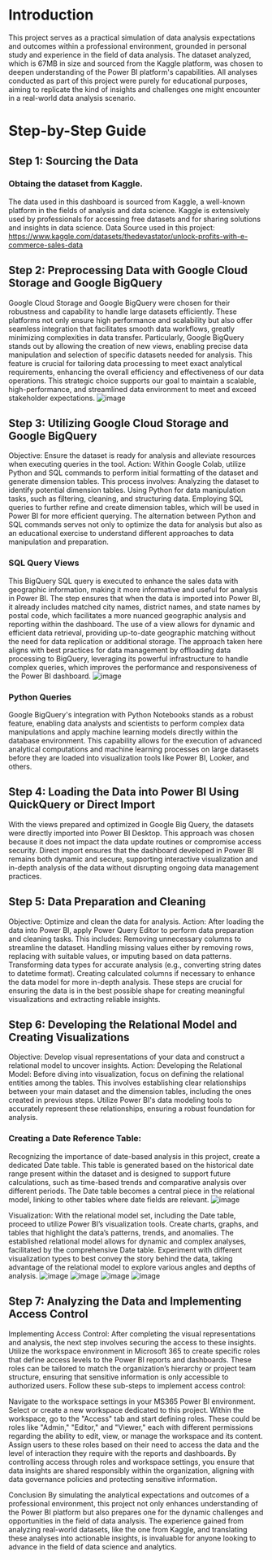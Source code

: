 # Introduction
This project serves as a practical simulation of data analysis expectations and outcomes within a professional environment, grounded in personal study and experience in the field of data analysis. The dataset analyzed, which is 67MB in size and sourced from the Kaggle platform, was chosen to deepen understanding of the Power BI platform's capabilities. All analyses conducted as part of this project were purely for educational purposes, aiming to replicate the kind of insights and challenges one might encounter in a real-world data analysis scenario.

# Step-by-Step Guide

##  Step 1: Sourcing the Data
###  Obtaing the dataset from Kaggle.
The data used in this dashboard is sourced from Kaggle, a well-known platform in the fields of analysis and data science. Kaggle is extensively used by professionals for accessing free datasets and for sharing solutions and insights in data science.
Data Source used in this project: https://www.kaggle.com/datasets/thedevastator/unlock-profits-with-e-commerce-sales-data

## Step 2: Preprocessing Data with Google Cloud Storage and Google BigQuery
Google Cloud Storage and Google BigQuery were chosen for their robustness and capability to handle large datasets efficiently. These platforms not only ensure high performance and scalability but also offer seamless integration that facilitates smooth data workflows, greatly minimizing complexities in data transfer. Particularly, Google BigQuery stands out by allowing the creation of new views, enabling precise data manipulation and selection of specific datasets needed for analysis. This feature is crucial for tailoring data processing to meet exact analytical requirements, enhancing the overall efficiency and effectiveness of our data operations. This strategic choice supports our goal to maintain a scalable, high-performance, and streamlined data environment to meet and exceed stakeholder expectations.
![image](https://github.com/BrunoMRopke/MyProjects/assets/38227297/61d527a5-b640-4971-b031-71be0567da77)


## Step 3: Utilizing Google Cloud Storage and Google BigQuery
Objective: Ensure the dataset is ready for analysis and alleviate resources when executing queries in the tool.
Action: Within Google Colab, utilize Python and SQL commands to perform initial formatting of the dataset and generate dimension tables. This process involves:
Analyzing the dataset to identify potential dimension tables.
Using Python for data manipulation tasks, such as filtering, cleaning, and structuring data.
Employing SQL queries to further refine and create dimension tables, which will be used in Power BI for more efficient querying.
The alternation between Python and SQL commands serves not only to optimize the data for analysis but also as an educational exercise to understand different approaches to data manipulation and preparation.
### SQL Query Views
This BigQuery SQL query is executed to enhance the sales data with geographic information, making it more informative and useful for analysis in Power BI. The step ensures that when the data is imported into Power BI, it already includes matched city names, district names, and state names by postal code, which facilitates a more nuanced geographic analysis and reporting within the dashboard. The use of a view allows for dynamic and efficient data retrieval, providing up-to-date geographic matching without the need for data replication or additional storage. The approach taken here aligns with best practices for data management by offloading data processing to BigQuery, leveraging its powerful infrastructure to handle complex queries, which improves the performance and responsiveness of the Power BI dashboard.
![image](https://github.com/BrunoMRopke/MyProjects/assets/38227297/15e35b7b-3007-4154-a3a4-d096ffce2fc2)

### Python Queries
Google BigQuery's integration with Python Notebooks stands as a robust feature, enabling data analysts and scientists to perform complex data manipulations and apply machine learning models directly within the database environment. This capability allows for the execution of advanced analytical computations and machine learning processes on large datasets before they are loaded into visualization tools like Power BI, Looker, and others.

## Step 4: Loading the Data into Power BI Using QuickQuery or Direct Import
With the views prepared and optimized in Google Big Query, the datasets were directly imported into Power BI Desktop. This approach was chosen because it does not impact the data update routines or compromise access security. Direct import ensures that the dashboard developed in Power BI remains both dynamic and secure, supporting interactive visualization and in-depth analysis of the data without disrupting ongoing data management practices.

## Step 5: Data Preparation and Cleaning
Objective: Optimize and clean the data for analysis.
Action: After loading the data into Power BI, apply Power Query Editor to perform data preparation and cleaning tasks. This includes:
Removing unnecessary columns to streamline the dataset.
Handling missing values either by removing rows, replacing with suitable values, or imputing based on data patterns.
Transforming data types for accurate analysis (e.g., converting string dates to datetime format).
Creating calculated columns if necessary to enhance the data model for more in-depth analysis.
These steps are crucial for ensuring the data is in the best possible shape for creating meaningful visualizations and extracting reliable insights.

## Step 6: Developing the Relational Model and Creating Visualizations  
Objective: Develop visual representations of your data and construct a relational model to uncover insights.
Action:
Developing the Relational Model: Before diving into visualization, focus on defining the relational entities among the tables. This involves establishing clear relationships between your main dataset and the dimension tables, including the ones created in previous steps. Utilize Power BI's data modeling tools to accurately represent these relationships, ensuring a robust foundation for analysis.

### Creating a Date Reference Table:
Recognizing the importance of date-based analysis in this project, create a dedicated Date table. This table is generated based on the historical date range present within the dataset and is designed to support future calculations, such as time-based trends and comparative analysis over different periods. The Date table becomes a central piece in the relational model, linking to other tables where date fields are relevant.
![image](https://github.com/BrunoMRopke/MyProjects/assets/38227297/5a34be12-efa8-4f8c-bc47-173d5f773880)


Visualization: With the relational model set, including the Date table, proceed to utilize Power BI’s visualization tools. Create charts, graphs, and tables that highlight the data’s patterns, trends, and anomalies. The established relational model allows for dynamic and complex analyses, facilitated by the comprehensive Date table. Experiment with different visualization types to best convey the story behind the data, taking advantage of the relational model to explore various angles and depths of analysis.
![image](https://github.com/BrunoMRopke/MyProjects/assets/38227297/bf4283f5-a5c5-4054-b722-278d3ca1bbba)
![image](https://github.com/BrunoMRopke/MyProjects/assets/38227297/f0383cef-b9af-4f96-a52f-75949b876659)
![image](https://github.com/BrunoMRopke/MyProjects/assets/38227297/9b7eb8f6-56bb-4fbb-a6a5-d5ef2cd6fea1)
![image](https://github.com/BrunoMRopke/MyProjects/assets/38227297/83537075-a41e-493d-a0db-addfea05ef5b)

## Step 7: Analyzing the Data and Implementing Access Control
Implementing Access Control: After completing the visual representations and analysis, the next step involves securing the access to these insights. Utilize the workspace environment in Microsoft 365 to create specific roles that define access levels to the Power BI reports and dashboards. These roles can be tailored to match the organization’s hierarchy or project team structure, ensuring that sensitive information is only accessible to authorized users. Follow these sub-steps to implement access control:

Navigate to the workspace settings in your MS365 Power BI environment.
Select or create a new workspace dedicated to this project.
Within the workspace, go to the "Access" tab and start defining roles. These could be roles like "Admin," "Editor," and "Viewer," each with different permissions regarding the ability to edit, view, or manage the workspace and its content.
Assign users to these roles based on their need to access the data and the level of interaction they require with the reports and dashboards.
By controlling access through roles and workspace settings, you ensure that data insights are shared responsibly within the organization, aligning with data governance policies and protecting sensitive information.

Conclusion
By simulating the analytical expectations and outcomes of a professional environment, this project not only enhances understanding of the Power BI platform but also prepares one for the dynamic challenges and opportunities in the field of data analysis. The experience gained from analyzing real-world datasets, like the one from Kaggle, and translating these analyses into actionable insights, is invaluable for anyone looking to advance in the field of data science and analytics.
